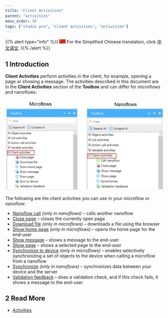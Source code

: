 ```yaml
---
title: "Client Activities"
parent: "activities"
menu_order: 50
tags: ["studio pro", "client activities", "activities"]
---
```


{{% alert type="info" %}}
<img src="attachments/chinese-translation/china.png" style="display: inline-block; margin: 0" /> For the Simplified Chinese translation, click [中文译文](https://cdn.mendix.tencent-cloud.com/documentation/).
{{% /alert %}}

## 1 Introduction

**Client Activities** perform activities in the client, for example, opening a page or showing a message. The activities described in this document are in the **Client Activities** section of the **Toolbox** and can differ for microflows and nanoflows:

![Client Activities](attachments/client-activities/client-activities.png)

The following are the client activities you can use in your microflow or nanoflow:

* [Nanoflow call](nanoflow-call) *(only in nanoflows)* – calls another nanoflow
* [Close page](close-page) – closes the currently open page
* [Download file](download-file) *(only in microflows)* – downloads a file using the browser
* [Show home page](show-home-page) *(only in microflows)* – opens the home page for the end-user 
* [Show message](show-message) – shows a message to the end-user
* [Show page](show-page) – shows a selected page to the end-user 
* [Synchronize to device](synchronize-to-device) *(only in microflows)* – enables selectively synchronizing a set of objects to the device when calling a microflow from a nanoflow
* [Synchronize](synchronize) *(only in nanoflows)* – synchronizes data between your device and the server
* [Validation feedback](validation-feedback) – does a validation check, and if this check fails, it shows a message to the end-user


## 2 Read More

* [Activities](activities)
